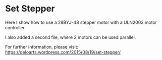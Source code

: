 # Set Stepper
Here I show how to use a 28BYJ-48 stepper motor with a ULN2003 motor controller.

I also added a second file, where 2 motors can be used parallel.

For further information, please visit:
https://deloarts.wordpress.com/2015/08/19/set-stepper/
